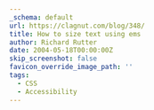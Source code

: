 ```yaml
---
_schema: default
url: https://clagnut.com/blog/348/
title: How to size text using ems
author: Richard Rutter
date: 2004-05-18T00:00:00Z
skip_screenshot: false
favicon_override_image_path: ''
tags:
  - CSS
  - Accessibility
---
```

